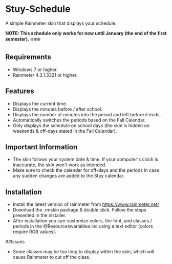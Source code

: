 # Stuy-Schedule
A simple Rainmeter skin that displays your schedule.  

**NOTE: This schedule only works for now until January (the end of the first semester).** :snowflake::snowflake::snowflake:

## Requirements
- Windows 7 or higher.
- Rainmeter 4.3.1.3321 or higher. 

## Features
- Displays the current time.
- Displays the minutes before / after school.
- Displays the number of minutes into the period and left before it ends. 
- Automatically switches the periods based on the Fall Calendar.
- Only displays the schedule on school days (the skin is hidden on weekends & off-days stated in the Fall Calendar).

## Important Information
- The skin follows your system date & time. If your computer's clock is inaccurate, the skin won't work as intended. 
- Make sure to check the calendar for off-days and the periods in case any sudden changes are added to the Stuy calendar. 

## Installation
- Install the latest version of rainmeter from https://www.rainmeter.net/
- Download the .rmskin package & double click. Follow the steps presented in the installer.
- After installation you can customize colors, the font, and classes / periods in the @Resources\variables.inc using a text editor (colors require RGB values).

##Issues 
- Some classes may be too long to display within the skin, which will cause Rainmeter to cut off the class. 
